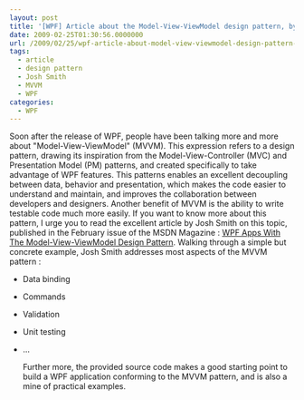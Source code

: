 ```yaml
---
layout: post
title: '[WPF] Article about the Model-View-ViewModel design pattern, by Josh Smith'
date: 2009-02-25T01:30:56.0000000
url: /2009/02/25/wpf-article-about-model-view-viewmodel-design-pattern-by-josh-smith/
tags:
  - article
  - design pattern
  - Josh Smith
  - MVVM
  - WPF
categories:
  - WPF
---
```


Soon after the release of WPF, people have been talking more and more about "Model-View-ViewModel" (MVVM). This expression refers to a design pattern, drawing its inspiration from the Model-View-Controller (MVC) and Presentation Model (PM) patterns, and created specifically to take advantage of WPF features. This patterns enables an excellent decoupling between data, behavior and presentation, which makes the code easier to understand and maintain, and improves the collaboration between developers and designers. Another benefit of MVVM is the ability to write testable code much more easily.  If you want to know more about this pattern, I urge you to read the excellent article by Josh Smith on this topic, published in the February issue of the MSDN Magazine : [WPF Apps With The Model-View-ViewModel Design Pattern](http://msdn.microsoft.com/en-us/magazine/dd419663.aspx).  Walking through a simple but concrete example, Josh Smith addresses most aspects of the MVVM pattern : 
- Data binding
- Commands
- Validation
- Unit testing
- ...

  Further more, the provided source code makes a good starting point to build a WPF application conforming to the MVVM pattern, and is also a mine of practical examples.
